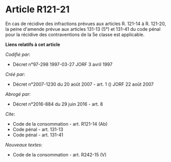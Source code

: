 # Article R121-21

En cas de récidive des infractions prévues aux articles R. 121-14 à R. 121-20, la peine d'amende prévue aux articles 131-13
(5°) et 131-41 du code pénal pour la récidive des contraventions de la 5e classe est applicable.

**Liens relatifs à cet article**

_Codifié par_:

  - Décret n°97-298 1997-03-27 JORF 3 avril 1997

_Créé par_:

  - Décret n°2007-1230 du 20 août 2007 - art. 1 () JORF 22 août 2007

_Abrogé par_:

  - Décret n°2016-884 du 29 juin 2016 - art. 8

_Cite_:

  - Code de la consommation - art. R121-14 (Ab)
  - Code pénal - art. 131-13
  - Code pénal - art. 131-41

_Nouveaux textes_:

  - Code de la consommation - art. R242-15 (V)
